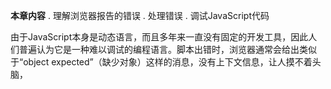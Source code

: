 **本章内容**
. 理解浏览器报告的错误
. 处理错误
. 调试JavaScript代码

由于JavaScript本身是动态语言，而且多年来一直没有固定的开发工具，因此人们普遍认为它是一种难以调试的编程语言。脚本出错时，浏览器通常会给出类似于“object expected”（缺少对象）这样的消息，没有上下文信息，让人摸不着头脑，